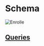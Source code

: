 # Schema

![Enrolle](https://user-images.githubusercontent.com/101666279/193799590-be2b6b43-5495-4cba-949e-9755d3dd719d.png)

## [Queries](https://user-images.githubusercontent.com/101666279/229907215-d7928f8c-6f26-40fd-9a0f-14c57e54f87b.png)


